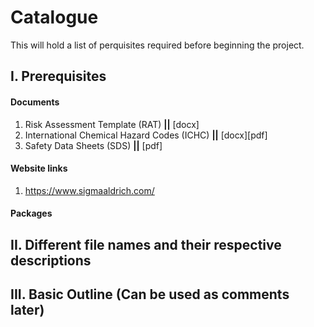 # Catalogue

This will hold a list of perquisites required before beginning the project.

## I. Prerequisites
#### Documents
1. Risk Assessment Template (RAT) **||** [docx]
2. International Chemical Hazard Codes (ICHC) **||** [docx][pdf] 
3. Safety Data Sheets (SDS) **||** [pdf]

#### Website links
1. https://www.sigmaaldrich.com/

#### Packages


## II. Different file names and their respective descriptions

## III. Basic Outline (Can be used as comments later)

